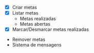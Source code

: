 - [x] Criar metas
- [x] Listar metas
	- Metas realizadas
	- Metas abertas
- [x] Marcar/Desmarcar metas realizadas
- Remover metas
- Sistema de mensagens